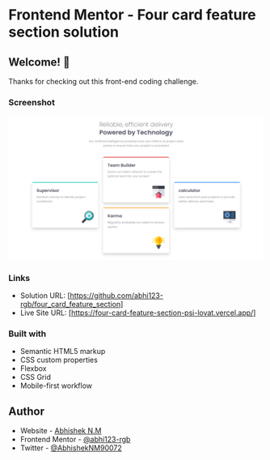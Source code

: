 # Frontend Mentor - Four card feature section solution

## Welcome! 👋

Thanks for checking out this front-end coding challenge.


### Screenshot

![](./screenshot/screenshot.png)


### Links

- Solution URL: [https://github.com/abhi123-rgb/four_card_feature_section]
- Live Site URL: [https://four-card-feature-section-psi-lovat.vercel.app/]



### Built with

- Semantic HTML5 markup
- CSS custom properties
- Flexbox
- CSS Grid
- Mobile-first workflow




## Author

- Website - [Abhishek N.M](https://four-card-feature-section-psi-lovat.vercel.app/)
- Frontend Mentor - [@abhi123-rgb](https://www.frontendmentor.io/profile/abhi123-rgb)
- Twitter - [@AbhishekNM90072](https://x.com/AbhishekNM90072?t=BcUfBwBF1rxCxOG3MduVDQ&s=09)

